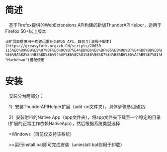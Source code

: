 # 简述

    基于Firefox提供的WebExtensions API构建的新版ThunderAPIHelper，适用于Firefox 50+以上版本
    
    该扩展能提供用于构建迅雷任务的JS API，目前与[油猴子脚本](https://greasyfork.org/zh-CN/scripts/28050-115%E6%89%B9%E9%87%8F%E6%96%87%E4%BB%B6%E8%BF%85%E9%9B%B7%E4%B8%8B%E8%BD%BD-%E6%9A%82%E4%B8%8D%E6%94%AF%E6%8C%81%E6%96%87%E4%BB%B6%E5%A4%B9%E7%B1%BB%E5%9E%8B%E4%B8%8B%E8%BD%BD "Markdown")搭配使用
    
# 安装
    
    安装分为两部分：
    
    1）安装ThunderAPIHelper扩展（add-on文件夹），具体步骤参见[MDN]( "Markdown")
    
    2）安装附带的Native App（app文件夹），将app文件夹下载至一个稳定的目录（扩展的正常工作依赖NativeApp），然后根据系统类型选择
    
    >Windows（目前仅支持该系统）
    
    >>运行install.bat即可完成安装（uninstall.bat则用于卸载）
